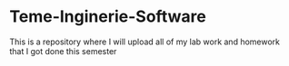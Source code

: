 # Teme-Inginerie-Software
This is a repository where I will upload all of my lab work and homework that I got done this semester 

